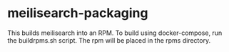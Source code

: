 # meilisearch-packaging

This builds meilisearch into an RPM. To build using docker-compose, run the buildrpms.sh script. The rpm will be placed in the rpms directory.
